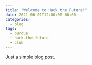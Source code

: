 ```yaml
---
title: "Welcome to Hack the Future!"
date: 2021-06-01T12:00:00-00:00
categories:
  - blog
tags:
  - purdue
  - hack-the-future
  - club
---
```


Just a simple blog post.